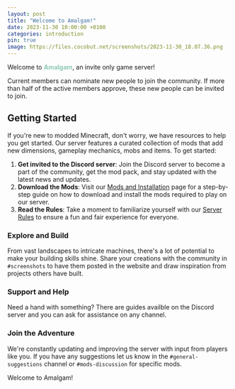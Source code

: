 ```yaml
---
layout: post
title: "Welcome to Amalgam!"
date: 2023-11-30 10:00:00 +0100
categories: introduction
pin: true
image: https://files.cocobut.net/screenshots/2023-11-30_18.07.36.png
---
```


Welcome to <b style="color: #8DC9B4;">Amalgam</b>, an invite only game server!

Current members can nominate new people to join the community. If more than half of the active members approve, these new people can be invited to join.

## Getting Started
If you're new to modded Minecraft, don't worry, we have resources to help you get started. Our server features a curated collection of mods that add new dimensions, gameplay mechanics, mobs and items. To get started:

1. **Get invited to the Discord server**: Join the Discord server to become a part of the community, get the mod pack, and stay updated with the latest news and updates.
2. **Download the Mods**: Visit our [Mods and Installation](/posts/Installation/) page for a step-by-step guide on how to download and install the mods required to play on our server.
3. **Read the Rules**: Take a moment to familiarize yourself with our [Server Rules](/posts/Rules/) to ensure a fun and fair experience for everyone.

### Explore and Build
From vast landscapes to intricate machines, there's a lot of potential to make your building skills shine. Share your creations with the community in `#screenshots` to have them posted in the website and draw inspiration from projects others have built.

### Support and Help
Need a hand with something? There are guides availble on the Discord server and you can ask for assistance on any channel.

### Join the Adventure
We're constantly updating and improving the server with input from players like you. If you have any suggestions let us know in the `#general-suggestions` channel or `#mods-discussion` for specific mods.

Welcome to Amalgam!